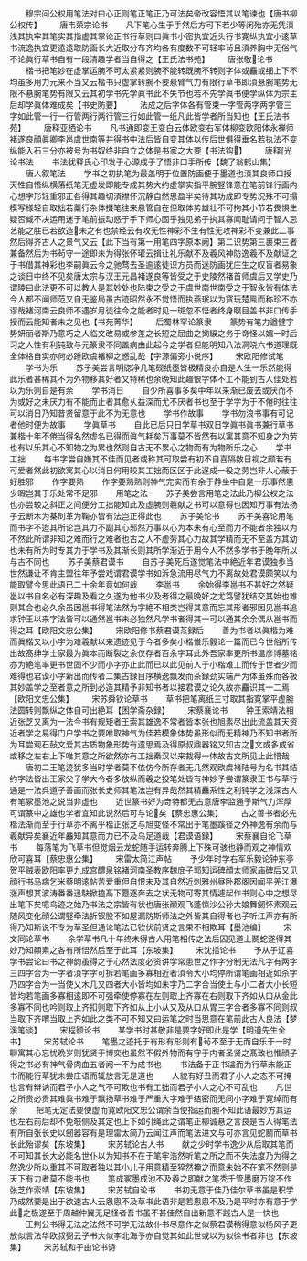 <!-- { "loadSidebar": true } -->
　　穆宗问公权用笔法对曰心正则笔正笔正乃可法矣帝改容悟其以笔谏也【唐书柳公权传】
　　唐韦荣宗论书
　　凡下笔心生于手然后方可下若少等闲殆亦无凭湏浅其执牢其笔实其指虚其掌论正书行草则曰眞书小密执宜近头行书寛纵执宜小逺草书流逸执宜更逺逺取防画长大近取分布齐均各有度数不可轻率茍且湏养胸中无俗气不论眞行草书自有一段清趣学者当自得之【王氏法书苑】
　　唐张敬论书
　　楷书把笔妙在虚掌运腕不可太紧紧则腕不能转既腕不转则字体或麤或细上下不均虽多用力元来不当又云楷书只虚掌转腕不要悬臂气力有限行草书即湏悬腕笔势无限不悬腕笔势有限又云其初学书先学眞书此不失节也若不先学眞书便学纵体为宗主后却学眞体难成矣【书史防要】
　　法成之后字体各有管束一字管两字两字管三字如此管一行一行管两行两行管三行如此管一纸凡此皆学者所当知也【王氏法书苑】
　　唐释亚栖论书
　　凡书通即变王变白云体欧变右军体柳变欧阳体永禅师褚遂良顔眞卿李邕虞世南等并得书中法后皆自变其体以传后世俱得垂名若执法不变纵能入石三分亦被号为书奴终非自立之体是书家之大要【书法钩】
　　唐释光论书法
　　书法犹释氏心印发于心源成于了悟非口手所传【魏了翁鹤山集】
　　唐人叙笔法
　　学书之初执笔为最盖明于位置防画便于墨道也湏其良师口授天性自悟纵横落纸笔无虚发即能专成其势大约虚掌实指平腕竪锋意在笔前锋行画内心想字形轻重邪正各得其趣切湏襟怀沉静自然思盈半矣待其功成即专势况殊不可搨模写様轻自取拙若藁行杂体掇笔往来悬管自在但取体势雄壮不可拘其小节若畏惧生疑否臧不决运用迷于笔前振动惑于手下师心固乎独见弟子执其寡闻耻请问于智人忌艺能之胜已若欲造未之有也禁经云有攻无性神彩不生有性无攻神彩不变兼此二事然后得齐古人之景气又云【此下当有第一用笔四字原本阙】第二识势第三裹束三者兼备然后为书茍守一途即未为得张怀瓘云揖让礼乐献不及羲风神防逸羲不及献证之于书借其神彩也李嗣眞云今之驰骛去圣逾逺徒识方员而迷防画犹庄生之叹盲者易象之谈日中终不见矣唐太宗与汉王元昌褚遂良等皆受之于史陵然褚首师虞后又学史乃谓陵曰此法更不可以教人是其妙处也陆柬之受之于虞世南世南受之于智永皆有体法今人都不闻师范又自无鉴局虽古迹昭然永不觉悟而执燕珉以为寳玩楚鳯而称珍不亦谬哉褚河南云良师不遇岁月徒往今之能者时见一斑忽不悟者终身瞑目盖书非口传手授而云能知者未之见也【书苑菁华】
　　后蜀林罕论篆隶
　　篆势有笔力遒健字势妍丽者斯乃意巧之人临文改易或参差之长短之屈曲之拗綟之务于竒怪以媚一时后习之人性有利钝致与元篆隶不同盖病由此起今之学者但能明知八法洞晓六书道理既全体格自实亦何必踵欧虞褚柳之惑乱哉【字源偏旁小说序】
　　宋欧阳修试笔
　　学书为乐
　　苏子美尝言明牎净几笔砚纸墨皆极精良亦自是人生一乐然能得此乐者甚稀其不为外物移其好者又特稀也余晩知此趣恨字体不工不能到古人佳处若以为乐则自是有余
　　学书消日
　　自少所喜事多矣中年以来渐已废去或厌而不为或好之未厌力有不能而止者其愈乆益深而尤不厌者书也至于学字为于不倦时往往可以消日乃知昔贤留意于此不为无意也
　　学书作故事
　　学书勿浪书事有可记者他时便为故事
　　学眞草书
　　自此已后只日学草书双日学眞书眞书兼行草书兼楷十年不倦当得名然虚名已得而眞气耗矣万事莫不皆然有以寓其意不知身之为劳也有以乐其心不知物之为累也然则自古无不累心之物而有为物所乐之心
　　学书工拙
　　每书字尝自嫌其不佳而见者或称其可取尝有初不自喜隔数日视之颇若有可爱者然此初欲寓其心以消日何用较其工拙而区区于此遂成一役之劳岂非人心蔽于好胜邪
　　作字要熟
　　作字要熟熟则神气完实而有余于静坐中自是一乐事然患少暇岂其于乐处常不足邪
　　用笔之法
　　苏子美尝言用笔之法此乃柳公权之法也亦尝较之斜正之间便分工拙能知此及虚腕则羲献之书可以意得也因知万事有法扬子云断木为棊刓革为鞠亦皆有法岂正得此也
　　苏子美论书
　　苏子美喜论用笔而书字不迨其所论岂其力不副其心邪然万事以心为本未有心至而力不能者余独以为不然此所谓非知之难而行之难者也古之人不虚劳其心力故其学精而无不至盖方其幼也未有所为时专其力于学书及其渐长则其所学渐近于用今人不然多学书于晩年所以与古不同也
　　苏子美蔡君谟书
　　自苏子美死后遂觉笔法中絶近年君谟独歩当世然谦让不肯主盟往年予尝戏谓君谟学书如泝急流用尽气力不离故处君谟颇笑以为能取譬今思此语已二十余年竟如何哉
　　李邕书
　　余始得李邕书不甚好之然疑邕以书自名必有深趣及看之久遂为他书少及者得之最晩好之尤笃譬犹结交其始也难则其合也必久余虽因邕书得笔法然为字絶不相类岂得其意而忘其形者邪因见邕书追求钟王以来字法皆可以通然邕书未必独然凡学书者得其一可以通其余余偶从邕书而得之耳【欧阳文忠公集】
　　宋欧阳修书蔡君谟茶録后
　　善为书者以眞楷为难而眞楷又以小字为难羲献以来遗迹见于今者多矣小楷惟乐毅论一篇而已今世俗所传出故髙绅学士家最为眞本而断裂之余仅存者百余字耳此外吾家率更所书温彦博墓铭亦为絶笔率更书世固不少而小字亦止此而已以此见前人于小楷难工而传于世者少而难得也君谟小字新出而传者二集古録目序横逸飘发而茶録劲实端严为体虽殊而各极其妙盖学之至者意之所到必造其精予非知书者以接君谟之论久故亦麤识其一二焉【欧阳文忠公集】
　　宋苏舜钦论草书
　　草书把笔离纸三寸取其指寛掌平虚腕法圆转则飘纵之体自可出絶耳【困学斋杂録】
　　宋蔡襄论书
　　钟王索靖法相近张芝又离为一法今书有规矩者王索其雄逸不常者皆本张也旭素尽出此流盖其天资近者学之易得门户学书之要唯取神气为佳若模象体势虽形似而无精神乃不知书者所为耳尝观石鼔文爱其古质物象形势有遗思焉及得原叔鼎器铭又知古之文或多或省或移之左右上下唯其意之所欲然亦有工拙秦汉以来裁得一体故古文所见止此惜哉
　　唐初二王笔迹犹多当时学者莫不依仿今所存者无几然观欧虞褚陆号为名书其结约字法皆出王家父子学大令者多放纵而羲之投笔处皆有神妙予尝谓篆隶正书与草行通是一法呉道子善画而张长史师其笔法岂有异哉然其精麤系性之利钝学之浅深古人有笔冢墨池之说当非虚也
　　近世篆书好为竒特都无古意唐李监通于斯气力浑厚可谓篆中之雄也学者宜知此说然后可与论矣【蔡忠惠公集】
　　古之善书者必先楷法渐而至于行草亦不离乎楷正张芝与旭变怪不常出于笔墨蹊径之外神逸有余而与羲献异矣襄近年麤知其意而力已不及乌足道哉【君谟语録】
　　宋蔡襄自论飞草书
　　每落笔为飞草书但觉烟云龙蛇随手运转奔腾上下殊可骇也静而观之神情欢欣可喜耳【蔡忠惠公集】
　　宋雷太简江声帖
　　予少年时学右军乐毅论钟东亭贺平贼表欧阳率更九成宫醴泉铭褚河南圣教序魏庻子郭知运碑顔太师家庙碑后又见顔行书马病乞米蔡明逺帖苦爱重但自恨未及其自然近刺雅州昼卧郡阁因闻平羌江瀑涨声想其波涛番番迅駃掀搕髙下蹷逐奔去之状无物可寄其情遽起作书则心中之想尽出笔下矣噫鸟迹之始乃书法之宗皆有状也唐张顚观飞蓬惊沙公孙大娘舞劒怀素观云随风变化顔公谓竪牵法折钗股不如屋漏防斯师法之外皆其自得者也子听江声亦有所得乃知斯说不专为草圣但通论笔法已钦伏前贤之言果不相欺耳【墨池编】
　　宋文同论草书
　　余学草书凡十年终未得古人用笔相传之法后因见道上鬭蛇遂得其妙乃知顚素之各有所悟然后至于此耳【东坡集】
　　宋沈括论书
　　予从子辽喜学书尝论曰书之神韵虽得之于心然法度必资讲学常患世之作字分制无法凡字有两字三四字合为一字者湏字字可拆若笔画多寡相近者湏令大小均停所谓笔画相近如杀字乃四字合为一当使乂木几又四者大小皆均如未字乃二字合当使土与小二者大小长短皆均若笔画多寡相逺即不可强牵使停寡在左则取上齐寡在右则取下齐如从口从金此多寡不同也吟则取上齐扣则取下齐如从上小从又及从口从胃三字合者多寡不同则叔当取下齐喟当取上齐如此之类不可不知又曰运笔之时当思意在笔前此古人良法【梦溪笔谈】
　　宋程颢论书
　　某学书时甚敬非是要字好即此是学【明道先生全书】
　　宋苏轼论书
　　笔墨之迹托于有形有形则有茍不至于无而自乐于一时聊寓其心忘忧晩岁则犹贤于博奕也虽然不假外物而有守于内者圣贤之髙致也惟顔子得之书必有神气骨肉血五者阙一不为成书也
　　书法备于正书溢而为行草未能正书而能行草犹未尝庄语而辄放言无是道也
　　人貌有好丑而君子小人之态不可掩也言有辩讷而君子小人之气不可欺也书有工拙而君子小人之心不可乱也
　　凡世之所贵必贵其难眞书难于飘扬草书难于严重大字难于结密而无间小字难于寛绰而有余
　　把笔无定法要使虚而寛欧阳文忠公谓余当使指运而腕不知此语最妙方其运也左右前后却不免攲侧及其定也上下如引绳此之谓笔正柳诚悬之言良是古人得笔法有所自张长史以劒器容有是理雷太简乃云闻江声而笔法进文与可亦言见蛇鬭而草书长此殆谬矣【东坡集】
　　宋苏轼论古人书
　　献之少时学书逸少从后取其笔而不可知其长大必能名世仆以为知书不在于笔牢浩然听笔之所之而不失法度乃为得之然逸少所以重其不可取者独以其小儿子用意精至猝然掩之而意未始不在笔不然则是天下有力者莫不能书也
　　笔成冢墨成池不及羲之即献之笔秃千管墨磨万锭不作张芝作索靖【东坡集】
　　宋苏轼自论书
　　书初无意于佳乃佳尔草书虽是积学乃成然要是出于欲速古人云悤悤不及草书此语非是若悤悤不及乃是平时亦有意于学此之极遂至于周越仲翼无足怪者吾书虽不甚佳然自出新意不践古人是一快也
　　王荆公书得无法之法然不可学无法故仆书尽意作之似蔡君谟稍得意似杨风子更放似言法华欧叔弼云子书大似李北海予亦自觉其如此世或以为似徐书者非也【东坡集】
　　宋苏轼和子由论书诗
